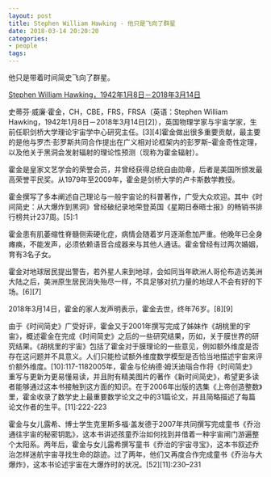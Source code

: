 ```yaml
---
layout: post
title: Stephen William Hawking - 他只是飞向了群星
date: 2018-03-14 20:20:20
categories:
- people
tags:
---
```


他只是带着时间简史飞向了群星。

[Stephen William Hawking，1942年1月8日－2018年3月14日](https://zh.wikipedia.org/wiki/%E5%8F%B2%E8%92%82%E8%8A%AC%C2%B7%E9%9C%8D%E9%87%91)  

史蒂芬·威廉·霍金，CH，CBE，FRS，FRSA（英语：Stephen William Hawking，1942年1月8日－2018年3月14日[2]），英国物理学家与宇宙学家，生前任职剑桥大学理论宇宙学中心研究主任。[3][4]霍金做出很多重要贡献，最主要的是他与罗杰·彭罗斯共同合作提出在广义相对论框架内的彭罗斯–霍金奇性定理，以及他关于黑洞会发射辐射的理论性预测（现称为霍金辐射）。

霍金是皇家文艺学会的荣誉会员，并曾经获得总统自由勋章，后者是美国所颁发最高荣誉平民奖。从1979年至2009年，霍金是剑桥大学的卢卡斯数学教授。

霍金撰写了多本阐述自己理论与一般宇宙论的科普著作，广受大众欢迎。其中《时间简史：从大爆炸到黑洞》曾经破纪录地荣登英国《星期日泰晤士报》的畅销书排行榜共计237周。[5]:1

霍金患有肌萎缩性脊髓侧索硬化症，病情会随着岁月逐渐愈加严重。他晚年已全身瘫痪，不能发声，必须依赖语音合成器来与其他人通话。霍金曾经有过两次婚姻，育有3名子女。

霍金对地球居民提出警告，若外星人来到地球，会如同当年欧洲人哥伦布造访美洲大陆之后，美洲原生居民消失殆尽一样，不具足够对抗力量的地球人不会有好的下场。[6][7]

2018年3月14日，霍金的家人发声明表示，霍金去世，终年76岁。[8][9]


由于《时间简史》广受好评，霍金又于2001年撰写完成了姊妹作《胡桃里的宇宙》，概述霍金在完成《时间简史》之后的一些研究结果，历如，关于膜世界的研究结果。《胡桃里的宇宙》包括了霍金对于膜理论的一些意见，例如额外维度是否存在这问题并不具意义。人们只能检试额外维度数学模型是否恰当地描述宇宙来评价额外维度。[10]:117-1182005年，霍金与伦纳德·姆沃迪瑙合作将《时间简史》重写与更新为更易懂易读，并且附有精美图片的著作《新时间简史》，希望更多读者能够通过这本书接触到这方面的知识。在于2006年出版的选集《上帝创造整数》里，霍金收录了数学史上最重要数学论文之中的31篇论文，并且简略描述了每篇论文作者的生平。[11]:222-223

霍金与女儿露希、博士学生克里斯多福·盖发德于2007年共同撰写完成童书《乔治通往宇宙的秘密钥匙》，这本书讲述孩童乔治如何找到并借着一种宇宙闸门游遍整个太阳系。两年后，霍金与女儿露希撰写童书《乔治的宇宙寻宝》，这本书叙述乔治怎样迷航宇宙寻找生命的踪迹。过了两年，他们又再度合作完成童书《乔治与大爆炸》，这本书论述宇宙在大爆炸时的状况。[52][11]:230–231